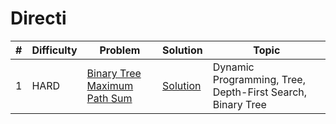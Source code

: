 # Directi

| # | Difficulty | Problem | Solution | Topic |
|---|------------|---------|----------|--------|
| 1 | HARD | [Binary Tree Maximum Path Sum](https://leetcode.com/problems/binary-tree-maximum-path-sum) | [Solution](../coding/datastructures/binaryTree/Solutions.java) | Dynamic Programming, Tree, Depth-First Search, Binary Tree |
